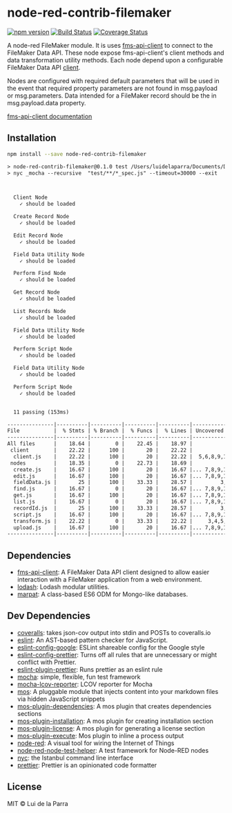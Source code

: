 
# node-red-contrib-filemaker

[![npm version](https://img.shields.io/npm/v/node-red-contrib-filemaker.svg)](https://www.npmjs.com/package/node-red-contrib-filemaker) [![Build Status](https://img.shields.io/travis/Luidog/node-red-contrib-filemaker/master.svg)](https://travis-ci.org/Luidog/node-red-contrib-filemaker) [![Coverage Status](https://img.shields.io/coveralls/Luidog/node-red-contrib-filemaker/master.svg)](https://coveralls.io/r/Luidog/node-red-contrib-filemaker?branch=master)

A node-red FileMaker module. It is uses [fms-api-client](https://github.com/Luidog/fms-api-client) to connect to the FileMaker Data API. These node expose fms-api-client's client methods and data transformation utility methods. Each node depend upon a configurable FileMaker Data API [client](https://github.com/Luidog/fms-api-client#client-creation). 

Nodes are configured with required default parameters that will be used in the event that required property parameters are not found in msg.payload or msg.parameters. Data intended for a FileMaker record should be the in msg.payload.data property.

[fms-api-client documentation](https://luidog.github.io/fms-api-client/)

## Installation

```sh
npm install --save node-red-contrib-filemaker
```

```default
> node-red-contrib-filemaker@0.1.0 test /Users/luidelaparra/Documents/Development/node-red-contrib-filemaker
> nyc _mocha --recursive  "test/**/*_spec.js" --timeout=30000 --exit



  Client Node
    ✓ should be loaded

  Create Record Node
    ✓ should be loaded

  Edit Record Node
    ✓ should be loaded

  Field Data Utility Node
    ✓ should be loaded

  Perform Find Node
    ✓ should be loaded

  Get Record Node
    ✓ should be loaded

  List Records Node
    ✓ should be loaded

  Field Data Utility Node
    ✓ should be loaded

  Perform Script Node
    ✓ should be loaded

  Field Data Utility Node
    ✓ should be loaded

  Perform Script Node
    ✓ should be loaded


  11 passing (153ms)

---------------|----------|----------|----------|----------|-------------------|
File           |  % Stmts | % Branch |  % Funcs |  % Lines | Uncovered Line #s |
---------------|----------|----------|----------|----------|-------------------|
All files      |    18.64 |        0 |    22.45 |    18.97 |                   |
 client        |    22.22 |      100 |       20 |    22.22 |                   |
  client.js    |    22.22 |      100 |       20 |    22.22 |  5,6,8,9,10,11,12 |
 nodes         |    18.35 |        0 |    22.73 |    18.69 |                   |
  create.js    |    16.67 |      100 |       20 |    16.67 |... 7,8,9,14,16,17 |
  edit.js      |    16.67 |      100 |       20 |    16.67 |... 7,8,9,14,16,17 |
  fieldData.js |       25 |      100 |    33.33 |    28.57 |         3,4,5,6,7 |
  find.js      |    16.67 |        0 |       20 |    16.67 |... 7,8,9,14,17,19 |
  get.js       |    16.67 |      100 |       20 |    16.67 |... 7,8,9,14,16,17 |
  list.js      |    16.67 |        0 |       20 |    16.67 |... 7,8,9,14,17,19 |
  recordId.js  |       25 |      100 |    33.33 |    28.57 |         3,4,5,6,7 |
  script.js    |    16.67 |      100 |       20 |    16.67 |... 7,8,9,14,16,17 |
  transform.js |    22.22 |        0 |    33.33 |    22.22 |     3,4,5,6,7,8,9 |
  upload.js    |    16.67 |      100 |       20 |    16.67 |... 7,8,9,14,16,17 |
---------------|----------|----------|----------|----------|-------------------|
```

## <a name="dependencies">Dependencies</a>

- [fms-api-client](https://github.com/Luidog/fms-api-client): A FileMaker Data API client designed to allow easier interaction with a FileMaker application from a web environment.
- [lodash](https://github.com/lodash/lodash): Lodash modular utilities.
- [marpat](https://github.com/luidog/marpat): A class-based ES6 ODM for Mongo-like databases.

## <a name="dev-dependencies">Dev Dependencies</a>

- [coveralls](https://github.com/nickmerwin/node-coveralls): takes json-cov output into stdin and POSTs to coveralls.io
- [eslint](https://github.com/eslint/eslint): An AST-based pattern checker for JavaScript.
- [eslint-config-google](https://github.com/google/eslint-config-google): ESLint shareable config for the Google style
- [eslint-config-prettier](https://github.com/prettier/eslint-config-prettier): Turns off all rules that are unnecessary or might conflict with Prettier.
- [eslint-plugin-prettier](https://github.com/prettier/eslint-plugin-prettier): Runs prettier as an eslint rule
- [mocha](https://github.com/mochajs/mocha): simple, flexible, fun test framework
- [mocha-lcov-reporter](https://github.com/StevenLooman/mocha-lcov-reporter): LCOV reporter for Mocha
- [mos](https://github.com/mosjs/mos): A pluggable module that injects content into your markdown files via hidden JavaScript snippets
- [mos-plugin-dependencies](https://github.com/mosjs/mos/tree/master/packages/mos-plugin-dependencies): A mos plugin that creates dependencies sections
- [mos-plugin-installation](https://github.com/mosjs/mos/tree/master/packages/mos-plugin-installation): A mos plugin for creating installation section
- [mos-plugin-license](https://github.com/mosjs/mos-plugin-license): A mos plugin for generating a license section
- [mos-plugin-execute](https://github.com/team-767/mos-plugin-execute): Mos plugin to inline a process output
- [node-red](https://github.com/node-red/node-red): A visual tool for wiring the Internet of Things
- [node-red-node-test-helper](https://github.com/node-red/node-red-node-test-helper): A test framework for Node-RED nodes
- [nyc](https://github.com/istanbuljs/nyc): the Istanbul command line interface
- [prettier](https://github.com/prettier/prettier): Prettier is an opinionated code formatter

## License

MIT © Lui de la Parra